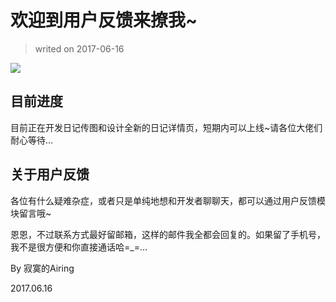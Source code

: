 # 欢迎到用户反馈来撩我~

> writed on 2017-06-16

![](https://airing.ursb.me/image/twolife/message4.gif)

## 目前进度

目前正在开发日记传图和设计全新的日记详情页，短期内可以上线~请各位大佬们耐心等待…

## 关于用户反馈

各位有什么疑难杂症，或者只是单纯地想和开发者聊聊天，都可以通过用户反馈模块留言哦~

恩恩，不过联系方式最好留邮箱，这样的邮件我全都会回复的。如果留了手机号，我不是很方便和你直接通话哈=_=…

By 寂寞的Airing

2017.06.16